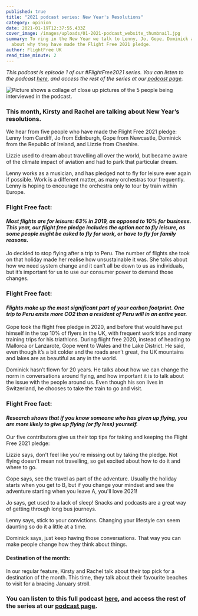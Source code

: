 ```yaml
---
published: true
title: "2021 podcast series: New Year's Resolutions"
category: opinion
date: 2021-01-19T12:37:55.433Z
cover_image: /images/uploads/01-2021-podcast_website_thumbnail.jpg
summary: To ring in the New Year we talk to Lenny, Jo, Gope, Dominick and Lizzie
  about why they have made the Flight Free 2021 pledge.
author: FlightFree UK
read_time_minute: 2
---
```

*This podcast is episode 1 of our #FlightFree2021 series. You can listen to the [](https://flightfreeuk.podbean.com/e/2021-series-new-years-resolutions/)podcast [here](https://flightfreeuk.podbean.com/e/2021-series-new-years-resolutions/), and access the rest of the series at our [podcast page](https://flightfree.co.uk/podcast/).*

![Picture shows a collage of close up pictures of the 5 people being interviewed in the podcast.](/images/uploads/ny_podcast_episode_wide.jpg)

### This month, Kirsty and Rachel are talking about New Year’s resolutions.

We hear from five people who have made the Flight Free 2021 pledge: Lenny from Cardiff, Jo from Edinburgh, Gope from Newcastle, Dominick from the Republic of Ireland, and Lizzie from Cheshire.

Lizzie used to dream about travelling all over the world, but became aware of the climate impact of aviation and had to park that particular dream.

Lenny works as a musician, and has pledged not to fly for leisure ever again if possible. Work is a different matter, as many orchestras tour frequently. Lenny is hoping to encourage the orchestra only to tour by train within Europe.

### Flight Free fact:

#### *Most flights are for leisure: 63% in 2019, as opposed to 10% for business. This year, our flight free pledge includes the option not to fly leisure, as some people might be asked to fly for work, or have to fly for family reasons.*

Jo decided to stop flying after a trip to Peru. The number of flights she took on that holiday made her realise how unsustainable it was. She talks about how we need system change and it can’t all be down to us as individuals, but it’s important for us to use our consumer power to demand those changes.

### Flight Free fact:

#### *Flights make up the most significant part of your carbon footprint. One trip to Peru emits more CO2 than a resident of Peru will in an entire year.*

Gope took the flight free pledge in 2020, and before that would have put himself in the top 10% of flyers in the UK, with frequent work trips and many training trips for his triathlons. During flight free 2020, instead of heading to Mallorca or Lanzarote, Gope went to Wales and the Lake District. He said, even though it’s a bit colder and the roads aren’t great, the UK mountains and lakes are as beautiful as any in the world.

Dominick hasn’t flown for 20 years. He talks about how we can change the norm in conversations around flying, and how important it is to talk about the issue with the people around us. Even though his son lives in Switzerland, he chooses to take the train to go and visit.

### Flight Free fact:

#### *Research shows that if you know someone who has given up flying, you are more likely to give up flying (or fly less) yourself.*

Our five contributors give us their top tips for taking and keeping the Flight Free 2021 pledge:

Lizzie says, don't feel like you're missing out by taking the pledge. Not flying doesn't mean not travelling, so get excited about how to do it and where to go.

Gope says, see the travel as part of the adventure. Usually the holiday starts when you get to B, but if you change your mindset and see the adventure starting when you leave A, you'll love 2021!

Jo says, get used to a lack of sleep! Snacks and podcasts are a great way of getting through long bus journeys.

Lenny says, stick to your convictions. Changing your lifestyle can seem daunting so do it a little at a time.

Dominick says, just keep having those conversations. That way you can make people change how they think about things.

#### Destination of the month:

In our regular feature, Kirsty and Rachel talk about their top pick for a destination of the month. This time, they talk about their favourite beaches to visit for a bracing January stroll.

### You can listen to this full [](https://flightfreeuk.podbean.com/e/2021-series-new-years-resolutions/)podcast [here](https://flightfreeuk.podbean.com/e/2021-series-new-years-resolutions/), and access the rest of the series at our [podcast page](https://flightfree.co.uk/podcast/).